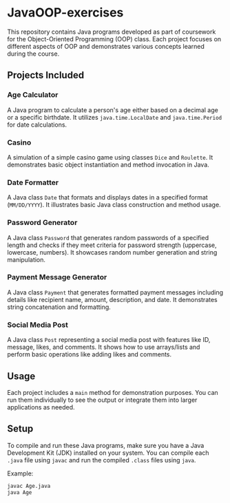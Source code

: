 # JavaOOP-exercises

This repository contains Java programs developed as part of coursework for the Object-Oriented Programming (OOP) class. Each project focuses on different aspects of OOP and demonstrates various concepts learned during the course.

## Projects Included

### Age Calculator

A Java program to calculate a person's age either based on a decimal age or a specific birthdate. It utilizes `java.time.LocalDate` and `java.time.Period` for date calculations.

### Casino

A simulation of a simple casino game using classes `Dice` and `Roulette`. It demonstrates basic object instantiation and method invocation in Java.

### Date Formatter

A Java class `Date` that formats and displays dates in a specified format (`MM/DD/YYYY`). It illustrates basic Java class construction and method usage.

### Password Generator

A Java class `Password` that generates random passwords of a specified length and checks if they meet criteria for password strength (uppercase, lowercase, numbers). It showcases random number generation and string manipulation.

### Payment Message Generator

A Java class `Payment` that generates formatted payment messages including details like recipient name, amount, description, and date. It demonstrates string concatenation and formatting.

### Social Media Post

A Java class `Post` representing a social media post with features like ID, message, likes, and comments. It shows how to use arrays/lists and perform basic operations like adding likes and comments.

## Usage

Each project includes a `main` method for demonstration purposes. You can run them individually to see the output or integrate them into larger applications as needed.

## Setup

To compile and run these Java programs, make sure you have a Java Development Kit (JDK) installed on your system. You can compile each `.java` file using `javac` and run the compiled `.class` files using `java`.

Example:
```bash
javac Age.java
java Age
